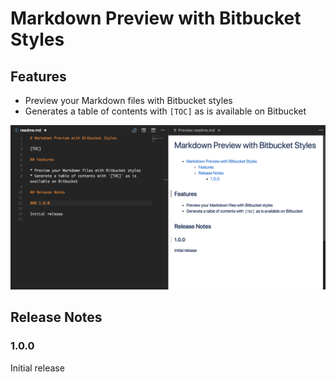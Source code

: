 # Markdown Preview with Bitbucket Styles

## Features

* Preview your Markdown files with Bitbucket styles
* Generates a table of contents with `[TOC]` as is available on Bitbucket

![Markdown Preview with Bitbucket Styles](images/preview.png)

## Release Notes

### 1.0.0

Initial release
